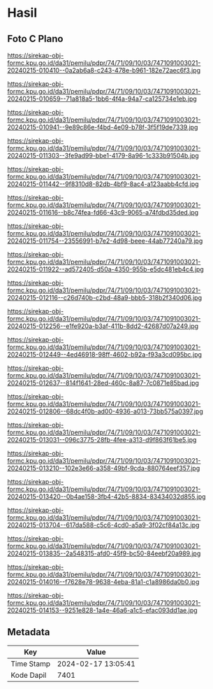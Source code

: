 # Hasil

## Foto C Plano

https://sirekap-obj-formc.kpu.go.id/da31/pemilu/pdpr/74/71/09/10/03/7471091003021-20240215-010410--0a2ab6a8-c243-478e-b961-182e72aec6f3.jpg

https://sirekap-obj-formc.kpu.go.id/da31/pemilu/pdpr/74/71/09/10/03/7471091003021-20240215-010659--71a818a5-1bb6-4f4a-94a7-ca125734e1eb.jpg

https://sirekap-obj-formc.kpu.go.id/da31/pemilu/pdpr/74/71/09/10/03/7471091003021-20240215-010941--9e89c86e-f4bd-4e09-b78f-3f5f19de7339.jpg

https://sirekap-obj-formc.kpu.go.id/da31/pemilu/pdpr/74/71/09/10/03/7471091003021-20240215-011303--3fe9ad99-bbe1-4179-8a96-1c333b91504b.jpg

https://sirekap-obj-formc.kpu.go.id/da31/pemilu/pdpr/74/71/09/10/03/7471091003021-20240215-011442--9f8310d8-82db-4bf9-8ac4-a123aabb4cfd.jpg

https://sirekap-obj-formc.kpu.go.id/da31/pemilu/pdpr/74/71/09/10/03/7471091003021-20240215-011616--b8c74fea-fd66-43c9-9065-a74fdbd35ded.jpg

https://sirekap-obj-formc.kpu.go.id/da31/pemilu/pdpr/74/71/09/10/03/7471091003021-20240215-011754--23556991-b7e2-4d98-beee-44ab77240a79.jpg

https://sirekap-obj-formc.kpu.go.id/da31/pemilu/pdpr/74/71/09/10/03/7471091003021-20240215-011922--ad572405-d50a-4350-955b-e5dc481eb4c4.jpg

https://sirekap-obj-formc.kpu.go.id/da31/pemilu/pdpr/74/71/09/10/03/7471091003021-20240215-012116--c26d740b-c2bd-48a9-bbb5-318b2f340d06.jpg

https://sirekap-obj-formc.kpu.go.id/da31/pemilu/pdpr/74/71/09/10/03/7471091003021-20240215-012256--e1fe920a-b3af-411b-8dd2-42687d07a249.jpg

https://sirekap-obj-formc.kpu.go.id/da31/pemilu/pdpr/74/71/09/10/03/7471091003021-20240215-012449--4ed46918-98ff-4602-b92a-f93a3cd095bc.jpg

https://sirekap-obj-formc.kpu.go.id/da31/pemilu/pdpr/74/71/09/10/03/7471091003021-20240215-012637--814f1641-28ed-460c-8a87-7c0871e85bad.jpg

https://sirekap-obj-formc.kpu.go.id/da31/pemilu/pdpr/74/71/09/10/03/7471091003021-20240215-012806--68dc4f0b-ad00-4936-a013-73bb575a0397.jpg

https://sirekap-obj-formc.kpu.go.id/da31/pemilu/pdpr/74/71/09/10/03/7471091003021-20240215-013031--096c3775-28fb-4fee-a313-d9f863f61be5.jpg

https://sirekap-obj-formc.kpu.go.id/da31/pemilu/pdpr/74/71/09/10/03/7471091003021-20240215-013210--102e3e66-a358-49bf-9cda-880764eef357.jpg

https://sirekap-obj-formc.kpu.go.id/da31/pemilu/pdpr/74/71/09/10/03/7471091003021-20240215-013420--0b4ae158-3fb4-42b5-8834-83434032d855.jpg

https://sirekap-obj-formc.kpu.go.id/da31/pemilu/pdpr/74/71/09/10/03/7471091003021-20240215-013704--617da588-c5c6-4cd0-a5a9-3f02cf84a13c.jpg

https://sirekap-obj-formc.kpu.go.id/da31/pemilu/pdpr/74/71/09/10/03/7471091003021-20240215-013835--2a548315-afd0-45f9-bc50-84eebf20a989.jpg

https://sirekap-obj-formc.kpu.go.id/da31/pemilu/pdpr/74/71/09/10/03/7471091003021-20240215-014016--f7628e78-9638-4eba-81a1-c1a8986da0b0.jpg

https://sirekap-obj-formc.kpu.go.id/da31/pemilu/pdpr/74/71/09/10/03/7471091003021-20240215-014153--9251e828-1a4e-46a6-a1c5-efac093dd1ae.jpg


## Metadata

| Key        | Value               |
| ---------- | ------------------- |
| Time Stamp | 2024-02-17 13:05:41 |
| Kode Dapil | 7401                |




